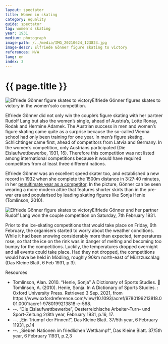 ```yaml
---
layout: spectator
title: Women in skating
category: equality
guide: spectator
tag: women's skating
year: 1931
medium: photograph
image-path: /../media/IMG_20210624_123823.jpg
image-descr: Elfriede Gönner figure skating to victory
references: N/A
lang: en
index: 3
---
```

<body>
    <div class="infotext">
        <h1  id="title">{{ page.title }}</h1>
        <div class="grid-item" id="exhibit-image"><img src="../media/IMG_20210624_123823.jpg" class="img-fluid" alt="Elfriede Gönner figure skates to victory">Elfriede Gönner figures skates to victory in the women'solo competition.</div>
        <p>Elfriede Gönner did not only win the couple’s figure skating with her partner Rudolf Lang but also the women’s single, ahead of Austria’s, Lotte Ronay, Rodak and Hermine Adamek. The Austrian success in men and women’s figure skating came quite as a surprise because the so-called Vienna school had only been training for one year. In men’s figure skating, Schlichtinger came first, ahead of competitors from Latvia and Germany. In the women’s competition, only Austrians participated (Die Eislaufwettbewerbe, 1931, 16). Therefore this competition was not listed among international competitions because it would have required competitors from at least three different nations.<p>
        <p>Elfriede Gönner was an excellent speed skater too, and established a new record in 1932 when she complete the 1500m distance in 3:27:40 minutes, in her <a href="https://www.speedskatingnews.info/skater/elfriede-goenner">penultimate year as a competitor</a>. In the picture, Gönner can be seen wearing a more modern attire that features shorter skirts than in the pre-war era and popularised by leading skating figures like Sonja Henie (Tomlinson, 2010).</p>
        <div class="grid-item" id="exhibit-image"><img src="../media/IMG_20210624_123845.jpg" class="img-fluid" alt="Elfriede Gönner figure skates to victory">Elfriede Gönner and her partner Rudolf Lang won the couple competition on Saturday, 7th February 1931.</div>
        <p>Prior to the ice-skating competitions that would take place on Friday, 6th February, the organisers started to worry about the weather conditions. While it had been snowing considerably more than expected, temperatures rose, so that the ice on the rink was in danger of melting and becoming too bumpy for the competitions. Luckily, the temperatures dropped overnight and all events could take place. Had they not dropped, the competitions would have be held in Mödling, roughly 90km north-east of Mürzzuschlag (Das Kleine Blatt, 6 Feb 1931, p 3).</p>
        <div class="grid-item" class="resources">
            <div class="resource-title">Resources</div>
                <ul>
                    <li>Tomlinson, Alan. 2010. “Henie, Sonja” A Dictionary of Sports Studies.  Tomlinson, A. (2010). Henie, Sonja. In A Dictionary of Sports Studies. : Oxford University Press. Retrieved 3 Sep. 2021, from https://www.oxfordreference.com/view/10.1093/acref/9780199213818.001.0001/acref-9780199213818-e-568.</li>
                    <li>--. “Die Eislaufwettbewerbe”, Oesterreichische Arbeiter-Turn- und Sport-Zeitung 2/8th year, February 1931, p.16, 17.</li>
                    <li>--. „Ein Triumpf der Finnen!“, Das Kleine Blatt. 37/5th year, 6 February 11931, p.14</li>
                    <li>--. „Sieben Nationen im friedlichen Wettkampf“, Das Kleine Blatt. 37/5th year, 6 February 11931, p.2,3</li>
                </ul>
        </div>